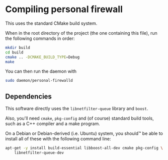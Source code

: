 Compiling personal firewall
===========================

This uses the standard CMake build system.

When in the root directory of the project (the one containing this
file), run the following commands in order:

```bash
mkdir build
cd build
cmake .. -DCMAKE_BUILD_TYPE=Debug
make
```

You can then run the daemon with

```bash
sudo daemon/personal-firewalld
```


Dependencies
------------

This software directly uses the `libnetfilter-queue` library and `boost`.

Also, you'll need `cmake`, `pkg-config` and (of course) standard build
tools, such as a C++ compiler and a make program.

On a Debian or Debian-derived (i.e. Ubuntu) system, you should™ be able
to install all of these with the following command line:

```bash
apt-get -y install build-essential libboost-all-dev cmake pkg-config \
    libnetfilter-queue-dev
```
